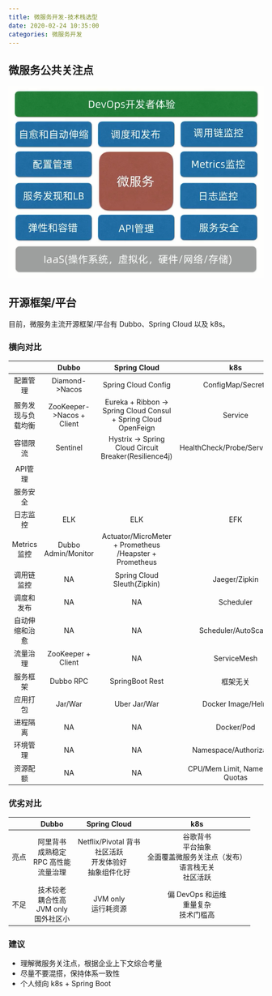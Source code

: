 ```yaml
---
title: 微服务开发-技术栈选型
date: 2020-02-24 10:35:00
categories: 微服务开发
---
```

## 微服务公共关注点
![微服务公共关注点](/images/microservice/微服务公共关注点.png)

## 开源框架/平台
目前，微服务主流开源框架/平台有 Dubbo、Spring Cloud 以及 k8s。

### 横向对比
| | Dubbo | Spring Cloud | k8s
:-: | :-: | :-: | :-:
配置管理 | Diamond->Nacos | Spring Cloud Config | ConfigMap/Secrets
服务发现与负载均衡 | ZooKeeper->Nacos + Client | Eureka + Ribbon -> Spring Cloud Consul + Spring Cloud OpenFeign | Service
容错限流 | Sentinel | Hystrix -> Spring Cloud Circuit Breaker(Resilience4j) | HealthCheck/Probe/ServiceMesh
API管理 |  |   |
服务安全 |  |   |
日志监控 | ELK | ELK | EFK
Metrics 监控 | Dubbo Admin/Monitor | Actuator/MicroMeter + Prometheus /Heapster + Prometheus
调用链监控 | NA | Spring Cloud Sleuth(Zipkin) | Jaeger/Zipkin
调度和发布 | NA | NA | Scheduler
自动伸缩和治愈 | NA | NA | Scheduler/AutoScaler
流量治理 | ZooKeeper + Client | NA | ServiceMesh
服务框架 | Dubbo RPC | SpringBoot Rest | 框架无关
应用打包 | Jar/War | Uber Jar/War | Docker Image/Helm
进程隔离 | NA | NA | Docker/Pod
环境管理 | NA | NA | Namespace/Authorization
资源配额 | NA | NA | CPU/Mem Limit, Namespace Quotas

### 优劣对比
| | Dubbo | Spring Cloud | k8s
:-: | :-: | :-: | :-:
亮点 | 阿里背书<br>成熟稳定<br>RPC 高性能<br>流量治理 | Netflix/Pivotal 背书<br>社区活跃<br>开发体验好<br>抽象组件化好 | 谷歌背书<br>平台抽象<br>全面覆盖微服务关注点（发布）<br>语言栈无关<br>社区活跃
不足 | 技术较老<br>耦合性高<br>JVM only<br>国外社区小 | JVM only<br>运行耗资源 | 偏 DevOps 和运维<br>重量复杂<br>技术门槛高

### 建议
* 理解微服务关注点，根据企业上下文综合考量
* 尽量不要混搭，保持体系一致性
* 个人倾向 k8s + Spring Boot 